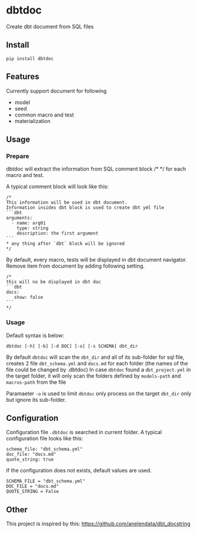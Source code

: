 # dbtdoc
Create dbt document from SQL files

## Install
```
pip install dbtdoc
```



## Features
Currently support document for following
- model
- seed
- common macro and test
- materialization

## Usage

### Prepare
dbtdoc will extract the information from SQL comment block /* */ for each macro and test.

A typical comment block will look like this:

~~~
/*
This information will be used in dbt document.
Information insides dbt block is used to create dbt yml file 
```dbt
arguments:
  - name: arg01
    type: string
    description: the first argument
```
* any thing after `dbt` block will be ignored
*/
~~~

By default, every macro, tests will be displayed in dbt document navigator. 
Remove item from document by adding following setting.

~~~
/*
this will no be displayed in dbt doc
```dbt
docs:
   show: false
```
*/
~~~

### Usage
Default syntax is below: 
```
dbtdoc [-h] [-b] [-d DOC] [-o] [-s SCHEMA] dbt_dir
```

By default `dbtdoc` will scan the `dbt_dir` and all of its sub-folder for sql file, creates 2 file `dbt_schema.yml` and `docs.md` for each folder (the names of the file could be changed by .dbtdoc)
In case `dbtdoc` found a `dbt_project.yml` in the target folder, it will only scan the folders defined by `models-path` and `macros-path` from the file

Paramaeter `-o` is used to limit `dbtdoc` only process on the target `dbt_dir` only but ignore its sub-folder.


## Configuration
Configuration file `.dbtdoc` is searched in current folder. A typical configuration file looks like this:
```.dbtdoc
schema_file: "dbt_schema.yml"
doc_file: "docs.md"
quote_string: true
```

If the configuration does not exists, default values are used.
```
SCHEMA_FILE = "dbt_schema.yml"
DOC_FILE = "docs.md"
QUOTE_STRING = False
```

## Other
This project is inspired by this: https://github.com/anelendata/dbt_docstring
